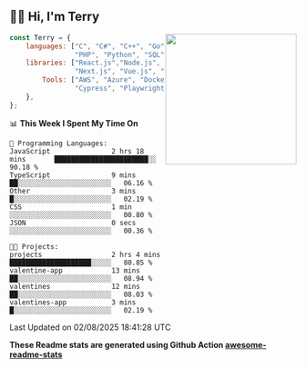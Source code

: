 <h2>👋🏻 Hi, I'm Terry</h2>

<img align='right' src="https://media.giphy.com/media/fkZukR450RQ1qnGaq9/giphy.gif" width="230">

```javascript
const Terry = {
    languages: ["C", "C#", "C++", "Go", "Java", "Javascript",
                "PHP", "Python", "SQL", "Typescript"],
    libraries: ["React.js","Node.js", ".Net", "Express.js",
                "Next.js", "Vue.js", "Astro.js", "CUDA"],
        Tools: ["AWS", "Azure", "Docker🐳", "Git", "Figma",
                "Cypress", "Playwright", "Postman", "Jira"],
    },
};
```
<!--START_SECTION:waka-->
📊 **This Week I Spent My Time On** 

```text
💬 Programming Languages: 
JavaScript               2 hrs 18 mins       ███████████████████████░░   90.18 % 
TypeScript               9 mins              ██░░░░░░░░░░░░░░░░░░░░░░░   06.16 % 
Other                    3 mins              █░░░░░░░░░░░░░░░░░░░░░░░░   02.19 % 
CSS                      1 min               ░░░░░░░░░░░░░░░░░░░░░░░░░   00.80 % 
JSON                     0 secs              ░░░░░░░░░░░░░░░░░░░░░░░░░   00.36 % 

🐱‍💻 Projects: 
projects                 2 hrs 4 mins        ████████████████████░░░░░   80.85 % 
valentine-app            13 mins             ██░░░░░░░░░░░░░░░░░░░░░░░   08.94 % 
valentines               12 mins             ██░░░░░░░░░░░░░░░░░░░░░░░   08.03 % 
valentines-app           3 mins              █░░░░░░░░░░░░░░░░░░░░░░░░   02.19 % 
```


 Last Updated on 02/08/2025 18:41:28 UTC
<!--END_SECTION:waka-->

**These Readme stats are generated using Github Action [awesome-readme-stats](https://github.com/anmol098/waka-readme-stats)**
